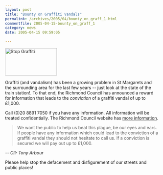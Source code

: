 ```yaml
---
layout: post
title: "Bounty on Graffiti Vandals"
permalink: /archives/2005/04/bounty_on_graff_1.html
commentfile: 2005-04-15-bounty_on_graff_1
category: news
date: 2005-04-15 09:59:05

---
```


<img src="/assets/images/2005/graffiti-thumb.gif" width="169" height="89" class="right" alt="Stop Graffiti" />

Graffiti (and vandalism) has been a growing problem in St Margarets and the surrounding area for the last few years -- just look at the state of the train station!. To that end, the Richmond Council has announced a reward for information that leads to the *conviction* of a graffiti vandal of up to £1,000.

Call (0)20 8891 7050 if you have any information. All information will be treated confidentially. The Richmond Council website has [more information](http://www.richmond.gov.uk/depts/chiefexec/media/news/releases/Mar2005/9605.htm).

> We want the public to help us beat this plague, be our eyes and ears. If people have any information which could lead to the conviction of a graffiti vandal they should not hesitate to call us. If a conviction is secured we will pay out up to £1,000.

-- *Cllr Tony Arbour*

Please help stop the defacement and disfigurement of our streets and public places!
